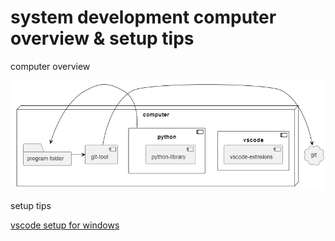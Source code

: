 # system development computer overview & setup tips 
 
computer overview 

![computer overview](computer.jpg) 
 
setup tips 

[vscode setup for windows](https://github.com/ak-life/vscode-install/blob/main/vscode%20setup%20for%20windows) 
